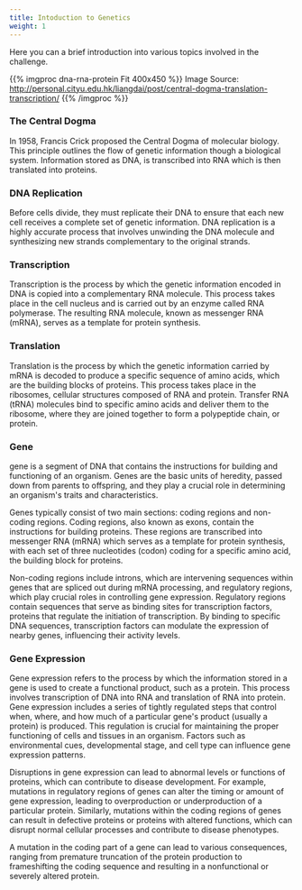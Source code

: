 ```yaml
---
title: Intoduction to Genetics
weight: 1
---
```


Here you can a brief introduction into various topics involved in the challenge.  

{{% imgproc dna-rna-protein Fit 400x450 %}}
Image Source: http://personal.cityu.edu.hk/liangdai/post/central-dogma-translation-transcription/
{{% /imgproc %}}

### The Central Dogma
In 1958, Francis Crick proposed the Central Dogma of molecular biology. This principle outlines the flow of genetic information though a biological system. Information stored as DNA, is transcribed into RNA which is then translated into proteins.

### DNA Replication
Before cells divide, they must replicate their DNA to ensure that each new cell receives a complete set of genetic information. DNA replication is a highly accurate process that involves unwinding the DNA molecule and synthesizing new strands complementary to the original strands.

### Transcription
Transcription is the process by which the genetic information encoded in DNA is copied into a complementary RNA molecule. This process takes place in the cell nucleus and is carried out by an enzyme called RNA polymerase. The resulting RNA molecule, known as messenger RNA (mRNA), serves as a template for protein synthesis.

### Translation
Translation is the process by which the genetic information carried by mRNA is decoded to produce a specific sequence of amino acids, which are the building blocks of proteins. This process takes place in the ribosomes, cellular structures composed of RNA and protein. Transfer RNA (tRNA) molecules bind to specific amino acids and deliver them to the ribosome, where they are joined together to form a polypeptide chain, or protein.

### Gene
gene is a segment of DNA that contains the instructions for building and functioning of an organism. Genes are the basic units of heredity, passed down from parents to offspring, and they play a crucial role in determining an organism's traits and characteristics.

Genes typically consist of two main sections: coding regions and non-coding regions. 
Coding regions, also known as exons, contain the instructions for building proteins. These regions are transcribed into messenger RNA (mRNA) which serves as a template for protein synthesis, with each set of three nucleotides (codon) coding for a specific amino acid, the building block for proteins.

Non-coding regions include introns, which are intervening sequences within genes that are spliced out during mRNA processing, and regulatory regions, which play crucial roles in controlling gene expression. Regulatory regions contain sequences that serve as binding sites for transcription factors, proteins that regulate the initiation of transcription. By binding to specific DNA sequences, transcription factors can modulate the expression of nearby genes, influencing their activity levels.

### Gene Expression
Gene expression refers to the process by which the information stored in a gene is used to create a functional product, such as a protein. This process involves transcription of DNA into RNA and translation of RNA into protein. Gene expression includes a series of tightly regulated steps that control when, where, and how much of a particular gene's product (usually a protein) is produced. This regulation is crucial for maintaining the proper functioning of cells and tissues in an organism. Factors such as environmental cues, developmental stage, and cell type can influence gene expression patterns.

Disruptions in gene expression can lead to abnormal levels or functions of proteins, which can contribute to disease development. For example, mutations in regulatory regions of genes can alter the timing or amount of gene expression, leading to overproduction or underproduction of a particular protein. Similarly, mutations within the coding regions of genes can result in defective proteins or proteins with altered functions, which can disrupt normal cellular processes and contribute to disease phenotypes.

A mutation in the coding part of a gene can lead to various consequences, ranging from premature truncation of the protein production to frameshifting the coding sequence and resulting in a nonfunctional or severely altered protein.
